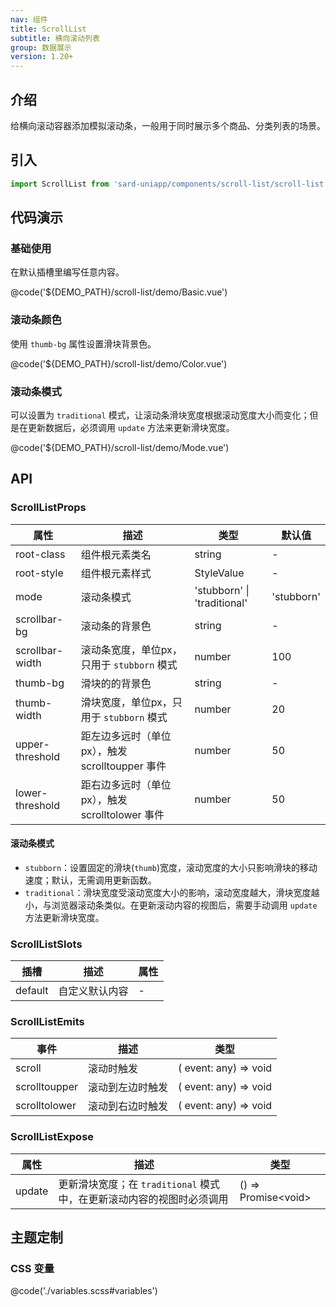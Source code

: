 ```yaml
---
nav: 组件
title: ScrollList
subtitle: 横向滚动列表
group: 数据展示
version: 1.20+
---
```


## 介绍

给横向滚动容器添加模拟滚动条，一般用于同时展示多个商品、分类列表的场景。

## 引入

```ts
import ScrollList from 'sard-uniapp/components/scroll-list/scroll-list.vue'
```

## 代码演示

### 基础使用

在默认插槽里编写任意内容。

@code('${DEMO_PATH}/scroll-list/demo/Basic.vue')

### 滚动条颜色

使用 `thumb-bg` 属性设置滑块背景色。

@code('${DEMO_PATH}/scroll-list/demo/Color.vue')

### 滚动条模式

可以设置为 `traditional` 模式，让滚动条滑块宽度根据滚动宽度大小而变化；但是在更新数据后，必须调用 `update` 方法来更新滑块宽度。

@code('${DEMO_PATH}/scroll-list/demo/Mode.vue')

## API

### ScrollListProps

| 属性            | 描述                                            | 类型                        | 默认值     |
| --------------- | ----------------------------------------------- | --------------------------- | ---------- |
| root-class      | 组件根元素类名                                  | string                      | -          |
| root-style      | 组件根元素样式                                  | StyleValue                  | -          |
| mode            | 滚动条模式                                      | 'stubborn' \| 'traditional' | 'stubborn' |
| scrollbar-bg    | 滚动条的背景色                                  | string                      | -          |
| scrollbar-width | 滚动条宽度，单位px，只用于 `stubborn` 模式      | number                      | 100        |
| thumb-bg        | 滑块的的背景色                                  | string                      | -          |
| thumb-width     | 滑块宽度，单位px，只用于 `stubborn` 模式        | number                      | 20         |
| upper-threshold | 距左边多远时（单位px），触发 scrolltoupper 事件 | number                      | 50         |
| lower-threshold | 距右边多远时（单位px），触发 scrolltolower 事件 | number                      | 50         |

#### 滚动条模式

- `stubborn`：设置固定的滑块(`thumb`)宽度，滚动宽度的大小只影响滑块的移动速度；默认，无需调用更新函数。
- `traditional`：滑块宽度受滚动宽度大小的影响，滚动宽度越大，滑块宽度越小，与浏览器滚动条类似。在更新滚动内容的视图后，需要手动调用 `update` 方法更新滑块宽度。

### ScrollListSlots

| 插槽    | 描述           | 属性 |
| ------- | -------------- | ---- |
| default | 自定义默认内容 | -    |

### ScrollListEmits

| 事件          | 描述             | 类型                  |
| ------------- | ---------------- | --------------------- |
| scroll        | 滚动时触发       | ( event: any) => void |
| scrolltoupper | 滚动到左边时触发 | ( event: any) => void |
| scrolltolower | 滚动到右边时触发 | ( event: any) => void |

### ScrollListExpose

| 属性   | 描述                                                                  | 类型                 |
| ------ | --------------------------------------------------------------------- | -------------------- |
| update | 更新滑块宽度；在 `traditional` 模式中，在更新滚动内容的视图时必须调用 | () => Promise\<void> |

## 主题定制

### CSS 变量

@code('./variables.scss#variables')
